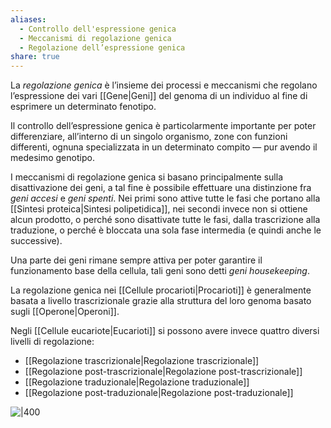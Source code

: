```yaml
---
aliases:
  - Controllo dell'espressione genica
  - Meccanismi di regolazione genica
  - Regolazione dell’espressione genica
share: true
---
```

La *regolazione genica* è l’insieme dei processi e meccanismi che regolano l’espressione dei vari [[Gene|Geni]] del genoma di un individuo al fine di esprimere un determinato fenotipo.

Il controllo dell’espressione genica è particolarmente importante per poter differenziare, all’interno di un singolo organismo, zone con funzioni differenti, ognuna specializzata in un determinato compito — pur avendo il medesimo genotipo.

I meccanismi di regolazione genica si basano principalmente sulla disattivazione dei geni, a tal fine è possibile effettuare una distinzione fra *geni accesi* e *geni spenti*. Nei primi sono attive tutte le fasi che portano alla [[Sintesi proteica|Sintesi polipetidica]], nei secondi invece non si ottiene alcun prodotto, o perché sono disattivate tutte le fasi, dalla trascrizione alla traduzione, o perché è bloccata una sola fase intermedia (e quindi anche le successive).

Una parte dei geni rimane sempre attiva per poter garantire il funzionamento base della cellula, tali geni sono detti *geni housekeeping*.

La regolazione genica nei [[Cellule procarioti|Procarioti]] è generalmente basata a livello trascrizionale grazie alla struttura del loro genoma basato sugli [[Operone|Operoni]].

Negli [[Cellule eucariote|Eucarioti]] si possono avere invece quattro diversi livelli di regolazione:
- [[Regolazione trascrizionale|Regolazione trascrizionale]]
- [[Regolazione post-trascrizionale|Regolazione post-trascrizionale]]
- [[Regolazione traduzionale|Regolazione traduzionale]]
- [[Regolazione post-traduzionale|Regolazione post-traduzionale]]

![|400](45fd8835eceb4d48f54c87afec0e7991_MD5%201.png)